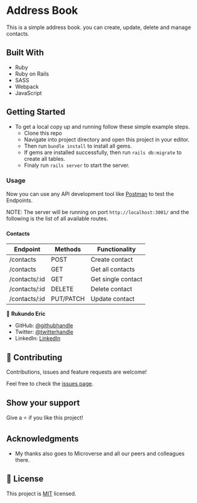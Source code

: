 # Address Book
This is a simple address book. you can create, update, delete and manage contacts.

## Built With

- Ruby
- Ruby on Rails
- SASS
- Webpack
- JavaScript

## Getting Started
- To get a local copy up and running follow these simple example steps.
  - Clone this repo
  - Navigate into project directory and open this project in your editor.
  - Then run `bundle install` to install all gems.
  - If gems are installed successfully, then run `rails db:migrate` to create all tables.
  - Finaly run `rails server` to start the server.

### Usage
  Now you can use any API development tool like [Postman](https://www.postman.com/) to test the Endpoints.

  NOTE: The server will be running on port `http://localhost:3001/` and the following is the list of all available routes.
###
#### Contacts
| Endpoint                            | Methods   | Functionality             |
| ------------------------------------|-----------|---------------------------|
| /contacts                           | POST      | Create contact            |
| /contacts                           | GET       | Get all contacts          |
| /contacts/:id                       | GET       | Get single contact        |
| /contacts/:id                       | DELETE    | Delete contact            |
| /contacts/:id                       | PUT/PATCH    | Update contact         |

👤 **Rukundo Eric**

- GitHub: [@githubhandle](https://github.com/rukundoeric)
- Twitter: [@twitterhandle](https://twitter.com/rukundoeric005)
- LinkedIn: [LinkedIn](https://www.linkedin.com/in/rukundo-eric-000bba181/)

## 🤝 Contributing

Contributions, issues and feature requests are welcome!

Feel free to check the [issues page](issues/).

## Show your support

Give a ⭐️ if you like this project!

## Acknowledgments

- My thanks also goes to Microverse and all our peers and colleagues there.

## 📝 License

This project is [MIT](./LICENSE) licensed.
